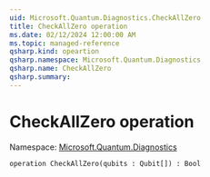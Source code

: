 ```yaml
---
uid: Microsoft.Quantum.Diagnostics.CheckAllZero
title: CheckAllZero operation
ms.date: 02/12/2024 12:00:00 AM
ms.topic: managed-reference
qsharp.kind: opeartion
qsharp.namespace: Microsoft.Quantum.Diagnostics
qsharp.name: CheckAllZero
qsharp.summary: 
---
```


# CheckAllZero operation

Namespace: [Microsoft.Quantum.Diagnostics](xref:Microsoft.Quantum.Diagnostics)

```qsharp
operation CheckAllZero(qubits : Qubit[]) : Bool
```

